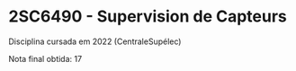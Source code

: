 # 2SC6490 - Supervision de Capteurs
Disciplina cursada em 2022 (CentraleSupélec)

Nota final obtida: 17
